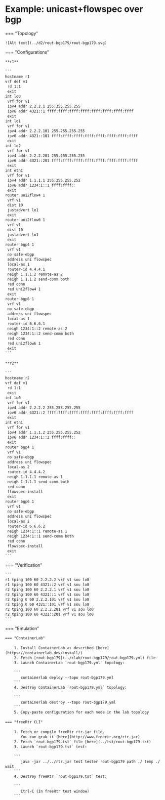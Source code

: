 # Example: unicast+flowspec over bgp

=== "Topology"

    ![Alt text](../d2/rout-bgp179/rout-bgp179.svg)

=== "Configurations"

    **r1**

    ```
    hostname r1
    vrf def v1
     rd 1:1
     exit
    int lo0
     vrf for v1
     ipv4 addr 2.2.2.1 255.255.255.255
     ipv6 addr 4321::1 ffff:ffff:ffff:ffff:ffff:ffff:ffff:ffff
     exit
    int lo1
     vrf for v1
     ipv4 addr 2.2.2.101 255.255.255.255
     ipv6 addr 4321::101 ffff:ffff:ffff:ffff:ffff:ffff:ffff:ffff
     exit
    int lo2
     vrf for v1
     ipv4 addr 2.2.2.201 255.255.255.255
     ipv6 addr 4321::201 ffff:ffff:ffff:ffff:ffff:ffff:ffff:ffff
     exit
    int eth1
     vrf for v1
     ipv4 addr 1.1.1.1 255.255.255.252
     ipv6 addr 1234:1::1 ffff:ffff::
     exit
    router uni2flow4 1
     vrf v1
     dist 10
     justadvert lo1
     exit
    router uni2flow6 1
     vrf v1
     dist 10
     justadvert lo1
     exit
    router bgp4 1
     vrf v1
     no safe-ebgp
     address uni flowspec
     local-as 1
     router-id 4.4.4.1
     neigh 1.1.1.2 remote-as 2
     neigh 1.1.1.2 send-comm both
     red conn
     red uni2flow4 1
     exit
    router bgp6 1
     vrf v1
     no safe-ebgp
     address uni flowspec
     local-as 1
     router-id 6.6.6.1
     neigh 1234:1::2 remote-as 2
     neigh 1234:1::2 send-comm both
     red conn
     red uni2flow6 1
     exit
    ```

    **r2**

    ```
    hostname r2
    vrf def v1
     rd 1:1
     exit
    int lo0
     vrf for v1
     ipv4 addr 2.2.2.2 255.255.255.255
     ipv6 addr 4321::2 ffff:ffff:ffff:ffff:ffff:ffff:ffff:ffff
     exit
    int eth1
     vrf for v1
     ipv4 addr 1.1.1.2 255.255.255.252
     ipv6 addr 1234:1::2 ffff:ffff::
     exit
    router bgp4 1
     vrf v1
     no safe-ebgp
     address uni flowspec
     local-as 2
     router-id 4.4.4.2
     neigh 1.1.1.1 remote-as 1
     neigh 1.1.1.1 send-comm both
     red conn
     flowspec-install
     exit
    router bgp6 1
     vrf v1
     no safe-ebgp
     address uni flowspec
     local-as 2
     router-id 6.6.6.2
     neigh 1234:1::1 remote-as 1
     neigh 1234:1::1 send-comm both
     red conn
     flowspec-install
     exit
    ```

=== "Verification"

    ```
    r1 tping 100 60 2.2.2.2 vrf v1 sou lo0
    r1 tping 100 60 4321::2 vrf v1 sou lo0
    r2 tping 100 60 2.2.2.1 vrf v1 sou lo0
    r2 tping 100 60 4321::1 vrf v1 sou lo0
    r2 tping 0 60 2.2.2.101 vrf v1 sou lo0
    r2 tping 0 60 4321::101 vrf v1 sou lo0
    r2 tping 100 60 2.2.2.201 vrf v1 sou lo0
    r2 tping 100 60 4321::201 vrf v1 sou lo0
    ```

=== "Emulation"

    === "ContainerLab"

        1. Install ContainerLab as described [here](https://containerlab.dev/install/)  
        2. Fetch [rout-bgp179](../clab/rout-bgp179/rout-bgp179.yml) file  
        3. Launch ContainerLab `rout-bgp179.yml` topology:  

        ```
           containerlab deploy --topo rout-bgp179.yml  
        ```
        4. Destroy ContainerLab `rout-bgp179.yml` topology:  

        ```
           containerlab destroy --topo rout-bgp179.yml  
        ```
        5. Copy-paste configuration for each node in the lab topology

    === "freeRtr CLI"

        1. Fetch or compile freeRtr rtr.jar file.  
           You can grab it [here](http://www.freertr.org/rtr.jar)  
        2. Fetch `rout-bgp179.tst` file [here](../tst/rout-bgp179.tst)  
        3. Launch `rout-bgp179.tst` test:  

        ```
           java -jar ../../rtr.jar test tester rout-bgp179 path ./ temp ./ wait
        ```
        4. Destroy freeRtr `rout-bgp179.tst` test:  

        ```
           Ctrl-C (In freeRtr test window)
        ```


